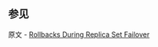 ## 参见

原文 - [Rollbacks During Replica Set Failover]( https://docs.mongodb.com/manual/core/replica-set-rollbacks/ )

